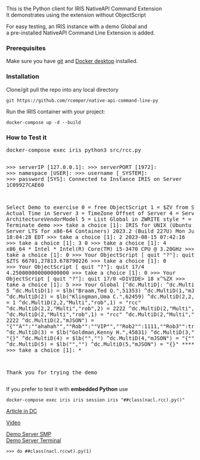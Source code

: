 This is the Python client for IRIS NativeAPI Command Extension   
It demonstrates using the extension without ObjectScript   

For easy testing, an IRIS instance with a demo Global and    
a pre-installed NativeAPI Command Line Extension is added. 
### Prerequisites    
Make sure you have [git](https://git-scm.com/book/en/v2/Getting-Started-Installing-Git) and [Docker desktop](https://www.docker.com/products/docker-desktop) installed.    
### Installation   
Clone/git pull the repo into any local directory  

````    
git https://github.com/rcemper/native-api-command-line-py    
````    
   
Run the IRIS container with your project:   

````
docker-compose up -d --build    
````
### How to Test it    
<p><pre>docker-compose exec iris python3 src/rcc.py
  
\>\>\> serverIP [127.0.0.1]:
\>\>\> serverPORT [1972]:
\>\>\> namespace [USER]:
\>\>\> username [_SYSTEM]:
\>\>\> password [SYS]:
Connected to Instance IRIS on Server 1C09927CAE60    

Select Demo to exercise
 0 = free ObjectScript
 1 = $ZV from Server
 2 = Actual Time in Server
 3 = TimeZone Offset of Server
 4 = Server Architecture*Vendor*Model
 5 = List Global in ZWRITE style
 \* = Terminate demo
\>\>\> take a choice [1]:
         IRIS for UNIX (Ubuntu Server LTS for x86-64 Containers) 2023.2 (Build 227U) Mon Jul 31 2023 18:04:28 EDT
\>\>\> take a choice [1]: 2
         2023-08-15 07:42:16
\>\>\> take a choice [1]: 3
         0
\>\>\> take a choice [1]: 4
         x86_64 * Intel * Intel(R) Core(TM) i5-3470 CPU @ 3.20GHz
\>\>\> take a choice [1]: 0
\>\>\> Your ObjectScript [ quit "?"]: quit $ZTS
         66701,27813.678790226
\>\>\> take a choice [1]: 0
\>\>\> Your ObjectScript [ quit "?"]: quit 17/4
         4.250000000000000000
\>\>\> take a choice [1]: 0
\>\>\> Your ObjectScript [ quit "?"]: quit 17/0
         <DIVIDE\> 18 x^%ZX
\>\>\> take a choice [1]: 5
\>\>\> Your Global [^dc.MultiD]:
         ^dc.MultiD  =  5
         ^dc.MultiD(1)  =  $lb("Braam,Ted Q.",51353)
         ^dc.MultiD(1,"mJSON")  =  "{}"
         ^dc.MultiD(2)  =  $lb("Klingman,Uma C.",62459)
         ^dc.MultiD(2,2,"Multi","a")  =  1
         ^dc.MultiD(2,2,"Multi","rob",1)  =  "rcc"
         ^dc.MultiD(2,2,"Multi","rob",2)  =  2222
         ^dc.MultiD(2,"Multi","a")  =  1
         ^dc.MultiD(2,"Multi","rob",1)  =  "rcc"
         ^dc.MultiD(2,"Multi","rob",2)  =  2222
         ^dc.MultiD(2,"mJSON")  =  "{""A"":""ahahah"",""Rob"":""VIP"",""Rob2"":1111,""Rob3"":true}"
         ^dc.MultiD(3)  =  $lb("Goldman,Kenny H.",45831)
         ^dc.MultiD(3,"mJSON")  =  "{}"
         ^dc.MultiD(4)  =  $lb("","")
         ^dc.MultiD(4,"mJSON")  =  "{""rcc"":122}"
         ^dc.MultiD(5)  =  $lb("","")
         ^dc.MultiD(5,"mJSON")  =  "{}"
         **** done ***
\>\>\> take a choice [1]: *

Thank you for trying the demo
</pre></p>

If you prefer to test it with **embedded Python** use   
````
docker-compose exec iris iris session iris "##class(nacl.rcc).py()"    
````

[Article in DC](https://community.intersystems.com/post/using-nativeapi-extension-python)

[Video](https://youtu.be/-rtJ0lNHuvk)

[Demo Server SMP](https://nacl-py.demo.community.intersystems.com/csp/sys/UtilHome.csp)    
[Demo Server Terminal](https://nacl-py.demo.community.intersystems.com/terminal/)     
````
>>> do ##class(nacl.rccwt).py(1)    
````

